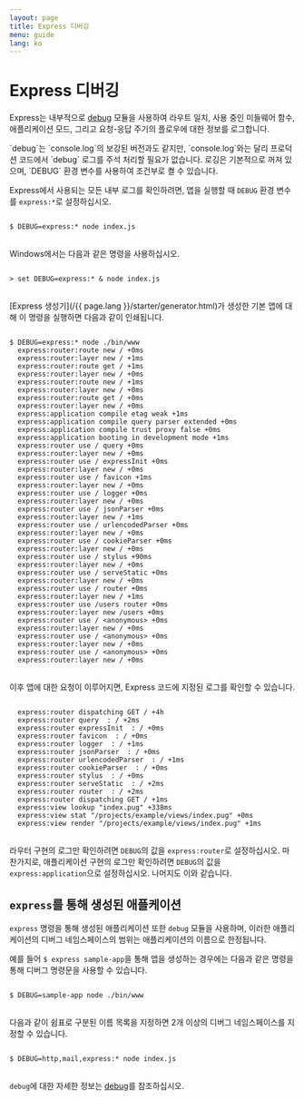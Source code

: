 ```yaml
---
layout: page
title: Express 디버깅
menu: guide
lang: ko
---
```


# Express 디버깅

Express는 내부적으로 [debug](https://www.npmjs.com/package/debug) 모듈을
사용하여 라우트 일치, 사용 중인 미들웨어 함수, 애플리케이션 모드, 그리고 요청-응답 주기의
플로우에 대한 정보를 로그합니다.

<div class="doc-box doc-info" markdown="1">
`debug`는 `console.log`의 보강된 버전과도 같지만, `console.log`와는 달리
프로덕션 코드에서 `debug` 로그를 주석 처리할 필요가 없습니다. 로깅은 기본적으로 꺼져 있으며, `DEBUG` 환경 변수를 사용하여 조건부로 켤 수 있습니다.
</div>

Express에서 사용되는 모든 내부 로그를 확인하려면, 앱을 실행할 때 `DEBUG` 환경 변수를
`express:*`로 설정하십시오.

<pre>
<code class="language-sh" translate="no">
$ DEBUG=express:* node index.js
</code>
</pre>

Windows에서는 다음과 같은 명령을 사용하십시오.

<pre>
<code class="language-sh" translate="no">
> set DEBUG=express:* & node index.js
</code>
</pre>

[Express 생성기](/{{ page.lang }}/starter/generator.html)가 생성한 기본 앱에 대해 이 명령을 실행하면 다음과 같이 인쇄됩니다.

<pre>
<code class="language-sh" translate="no">
$ DEBUG=express:* node ./bin/www
  express:router:route new / +0ms
  express:router:layer new / +1ms
  express:router:route get / +1ms
  express:router:layer new / +0ms
  express:router:route new / +1ms
  express:router:layer new / +0ms
  express:router:route get / +0ms
  express:router:layer new / +0ms
  express:application compile etag weak +1ms
  express:application compile query parser extended +0ms
  express:application compile trust proxy false +0ms
  express:application booting in development mode +1ms
  express:router use / query +0ms
  express:router:layer new / +0ms
  express:router use / expressInit +0ms
  express:router:layer new / +0ms
  express:router use / favicon +1ms
  express:router:layer new / +0ms
  express:router use / logger +0ms
  express:router:layer new / +0ms
  express:router use / jsonParser +0ms
  express:router:layer new / +1ms
  express:router use / urlencodedParser +0ms
  express:router:layer new / +0ms
  express:router use / cookieParser +0ms
  express:router:layer new / +0ms
  express:router use / stylus +90ms
  express:router:layer new / +0ms
  express:router use / serveStatic +0ms
  express:router:layer new / +0ms
  express:router use / router +0ms
  express:router:layer new / +1ms
  express:router use /users router +0ms
  express:router:layer new /users +0ms
  express:router use / &lt;anonymous&gt; +0ms
  express:router:layer new / +0ms
  express:router use / &lt;anonymous&gt; +0ms
  express:router:layer new / +0ms
  express:router use / &lt;anonymous&gt; +0ms
  express:router:layer new / +0ms
</code>
</pre>

이후 앱에 대한 요청이 이루어지면, Express 코드에 지정된 로그를 확인할 수 있습니다.

<pre>
<code class="language-sh" translate="no">
  express:router dispatching GET / +4h
  express:router query  : / +2ms
  express:router expressInit  : / +0ms
  express:router favicon  : / +0ms
  express:router logger  : / +1ms
  express:router jsonParser  : / +0ms
  express:router urlencodedParser  : / +1ms
  express:router cookieParser  : / +0ms
  express:router stylus  : / +0ms
  express:router serveStatic  : / +2ms
  express:router router  : / +2ms
  express:router dispatching GET / +1ms
  express:view lookup "index.pug" +338ms
  express:view stat "/projects/example/views/index.pug" +0ms
  express:view render "/projects/example/views/index.pug" +1ms
</code>
</pre>

라우터 구현의 로그만 확인하려면 `DEBUG`의 값을 `express:router`로 설정하십시오. 마찬가지로, 애플리케이션 구현의 로그만 확인하려면 `DEBUG`의 값을 `express:application`으로 설정하십시오. 나머지도 이와 같습니다.

## `express`를 통해 생성된 애플케이션

`express` 명령을 통해 생성된 애플리케이션 또한 `debug` 모듈을 사용하며, 이러한 애플리케이션의 디버그 네임스페이스의 범위는 애플리케이션의 이름으로 한정됩니다.

예를 들어 `$ express sample-app`을 통해 앱을 생성하는 경우에는 다음과 같은 명령을 통해 디버그 명령문을 사용할 수 있습니다.

<pre>
<code class="language-sh" translate="no">
$ DEBUG=sample-app node ./bin/www
</code>
</pre>

다음과 같이 쉼표로 구분된 이름 목록을 지정하면 2개 이상의 디버그 네임스페이스를 지정할 수 있습니다.

<pre>
<code class="language-sh" translate="no">
$ DEBUG=http,mail,express:* node index.js
</code>
</pre>

`debug`에 대한 자세한 정보는 [debug](https://www.npmjs.com/package/debug)를 참조하십시오.
